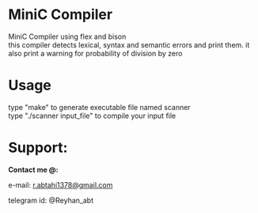 # MiniC Compiler
MiniC Compiler using flex and bison  
this compiler detects lexical, syntax and semantic errors and print them. it also print a warning for probability of division by zero  
# Usage
type "make" to generate executable file named scanner    
type "./scanner input_file" to compile your input file   
# Support:

**Contact me @:**

e-mail: r.abtahi1378@gmail.com

telegram id: @Reyhan_abt
